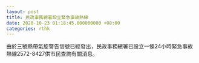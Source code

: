 ```yaml
---
layout: post
title: 民政事務總署設立緊急事故熱線
date: 2020-10-23 01:18:45.000000000 +08:00
categories: rthk
---
```


由於三號熱帶氣旋警告信號已經發出，民政事務總署已設立一條24小時緊急事故熱線2572-8427供市民查詢有關消息。
